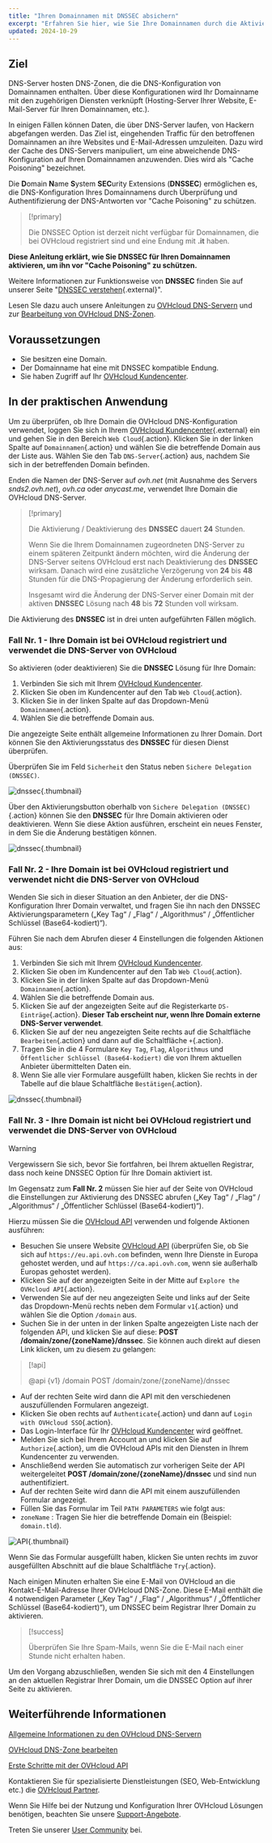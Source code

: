 ```yaml
---
title: "Ihren Domainnamen mit DNSSEC absichern"
excerpt: "Erfahren Sie hier, wie Sie Ihre Domainnamen durch die Aktivierung von DNSSEC vor Cache Poisoning schützen können"
updated: 2024-10-29
---
```


## Ziel 

DNS-Server hosten DNS-Zonen, die die DNS-Konfiguration von Domainnamen enthalten. Über diese Konfigurationen wird Ihr Domainname mit den zugehörigen Diensten verknüpft (Hosting-Server Ihrer Website, E-Mail-Server für Ihren Domainnamen, etc.).

In einigen Fällen können Daten, die über DNS-Server laufen, von Hackern abgefangen werden. Das Ziel ist, eingehenden Traffic für den betroffenen Domainnamen an ihre Websites und E-Mail-Adressen umzuleiten. Dazu wird der Cache des DNS-Servers manipuliert, um eine abweichende DNS-Konfiguration auf Ihren Domainnamen anzuwenden. Dies wird als "Cache Poisoning" bezeichnet. 

Die **D**omain **N**ame **S**ystem **SEC**urity Extensions (**DNSSEC**) ermöglichen es, die DNS-Konfiguration Ihres Domainnamens durch Überprüfung und Authentifizierung der DNS-Antworten vor "Cache Poisoning" zu schützen.

> [!primary]
>
> Die DNSSEC Option ist derzeit nicht verfügbar für Domainnamen, die bei OVHcloud registriert sind und eine Endung mit **.it** haben.
>

**Diese Anleitung erklärt, wie Sie DNSSEC für Ihren Domainnamen aktivieren, um ihn vor "Cache Poisoning" zu schützen.**

Weitere Informationen zur Funktionsweise von **DNSSEC** finden Sie auf unserer Seite "[DNSSEC verstehen](/links/web/domains-dnssec){.external}".

Lesen SIe dazu auch unsere Anleitungen zu [OVHcloud DNS-Servern](/pages/web_cloud/domains/dns_server_general_information) und zur [Bearbeitung von OVHcloud DNS-Zonen](/pages/web_cloud/domains/dns_zone_edit).

## Voraussetzungen

- Sie besitzen eine Domain.
- Der Domainname hat eine mit DNSSEC kompatible Endung.
- Sie haben Zugriff auf Ihr [OVHcloud Kundencenter](/links/manager).

## In der praktischen Anwendung

Um zu überprüfen, ob Ihre Domain die OVHcloud DNS-Konfiguration verwendet, loggen Sie sich in Ihrem [OVHcloud Kundencenter](/links/manager){.external} ein und gehen Sie in den Bereich `Web Cloud`{.action}. Klicken Sie in der linken Spalte auf `Domainnamen`{.action} und wählen Sie die betreffende Domain aus der Liste aus. Wählen Sie den Tab `DNS-Server`{.action} aus, nachdem Sie sich in der betreffenden Domain befinden.

Enden die Namen der DNS-Server auf *ovh.net* (mit Ausnahme des Servers *snds2.ovh.net*), *ovh.ca* oder *anycast.me*, verwendet Ihre Domain die OVHcloud DNS-Server.

> [!primary]
>
> Die Aktivierung / Deaktivierung des **DNSSEC** dauert **24** Stunden.
>
> Wenn Sie die Ihrem Domainnamen zugeordneten DNS-Server zu einem späteren Zeitpunkt ändern möchten, wird die Änderung der DNS-Server seitens OVHcloud erst nach Deaktivierung des **DNSSEC** wirksam. Danach wird eine zusätzliche Verzögerung von **24** bis **48** Stunden für die DNS-Propagierung der Änderung erforderlich sein.
>
> Insgesamt wird die Änderung der DNS-Server einer Domain mit der aktiven **DNSSEC** Lösung nach **48** bis **72** Stunden voll wirksam.
>

Die Aktivierung des **DNSSEC** ist in drei unten aufgeführten Fällen möglich.

### Fall Nr. 1 - Ihre Domain ist bei OVHcloud registriert und verwendet die DNS-Server von OVHcloud

So aktivieren (oder deaktivieren) Sie die **DNSSEC** Lösung für Ihre Domain:

1. Verbinden Sie sich mit Ihrem [OVHcloud Kundencenter](/links/manager).
2. Klicken Sie oben im Kundencenter auf den Tab `Web Cloud`{.action}.
3. Klicken Sie in der linken Spalte auf das Dropdown-Menü `Domainnamen`{.action}.
4. Wählen Sie die betreffende Domain aus.

Die angezeigte Seite enthält allgemeine Informationen zu Ihrer Domain. Dort können Sie den Aktivierungsstatus des **DNSSEC** für diesen Dienst überprüfen.

Überprüfen Sie im Feld `Sicherheit` den Status neben `Sichere Delegation (DNSSEC)`.

![dnssec](/pages/assets/screens/control_panel/product-selection/web-cloud/domain-dns/general-information/activate-dnssec.png){.thumbnail}

Über den Aktivierungsbutton oberhalb von `Sichere Delegation (DNSSEC)`{.action} können Sie den **DNSSEC** für Ihre Domain aktivieren oder deaktivieren. Wenn Sie diese Aktion ausführen, erscheint ein neues Fenster, in dem Sie die Änderung bestätigen können.

![dnssec](/pages/assets/screens/control_panel/product-selection/web-cloud/domain-dns/general-information/activate-dnssec-confirmation.png){.thumbnail}

### Fall Nr. 2 - Ihre Domain ist bei OVHcloud registriert und verwendet nicht die DNS-Server von OVHcloud

Wenden Sie sich in dieser Situation an den Anbieter, der die DNS-Konfiguration Ihrer Domain verwaltet, und fragen Sie ihn nach den DNSSEC Aktivierungsparametern („Key Tag“ / „Flag“ / „Algorithmus“ / „Öffentlicher Schlüssel (Base64-kodiert)“).

Führen Sie nach dem Abrufen dieser 4 Einstellungen die folgenden Aktionen aus:

1. Verbinden Sie sich mit Ihrem [OVHcloud Kundencenter](/links/manager).
2. Klicken Sie oben im Kundencenter auf den Tab `Web Cloud`{.action}.
3. Klicken Sie in der linken Spalte auf das Dropdown-Menü `Domainnamen`{.action}.
4. Wählen Sie die betreffende Domain aus.
5. Klicken Sie auf der angezeigten Seite auf die Registerkarte `DS-Einträge`{.action}. **Dieser Tab erscheint nur, wenn Ihre Domain externe DNS-Server verwendet**.
6. Klicken Sie auf der neu angezeigten Seite rechts auf die Schaltfläche `Bearbeiten`{.action} und dann auf die Schaltfläche `+`{.action}.
7. Tragen Sie in die 4 Formulare `Key Tag`, `Flag`, `Algorithmus` und `Öffentlicher Schlüssel (Base64-kodiert)` die von Ihrem aktuellen Anbieter übermittelten Daten ein.
8. Wenn Sie alle vier Formulare ausgefüllt haben, klicken Sie rechts in der Tabelle auf die blaue Schaltfläche `Bestätigen`{.action}.

![dnssec](/pages/assets/screens/control_panel/product-selection/web-cloud/domain-dns/ds-records/edit-plus-dashboard.png){.thumbnail}

### Fall Nr. 3 - Ihre Domain ist nicht bei OVHcloud registriert und verwendet die DNS-Server von OVHcloud

> [!warning]
>
> Vergewissern Sie sich, bevor Sie fortfahren, bei Ihrem aktuellen Registrar, dass noch keine DNSSEC Option für Ihre Domain aktiviert ist.

Im Gegensatz zum **Fall Nr. 2** müssen Sie hier auf der Seite von OVHcloud die Einstellungen zur Aktivierung des DNSSEC abrufen („Key Tag“ / „Flag“ / „Algorithmus“ / „Öffentlicher Schlüssel (Base64-kodiert)“).

Hierzu müssen Sie die [OVHcloud API](/pages/manage_and_operate/api/first-steps) verwenden und folgende Aktionen ausführen:

- Besuchen Sie unsere Website [OVHcloud API](/links/api) (überprüfen Sie, ob Sie sich auf `https://eu.api.ovh.com` befinden, wenn Ihre Dienste in Europa gehostet werden, und auf `https://ca.api.ovh.com`, wenn sie außerhalb Europas gehostet werden).
- Klicken Sie auf der angezeigten Seite in der Mitte auf `Explore the OVHcloud API`{.action}.
- Verwenden Sie auf der neu angezeigten Seite und links auf der Seite das Dropdown-Menü rechts neben dem Formular `v1`{.action} und wählen Sie die Option `/domain` aus.
- Suchen Sie in der unten in der linken Spalte angezeigten Liste nach der folgenden API, und klicken Sie auf diese: **POST /domain/zone/{zoneName}/dnssec**. Sie können auch direkt auf diesen Link klicken, um zu diesem zu gelangen:

> [!api]
>
> @api {v1} /domain POST /domain/zone/{zoneName}/dnssec
>

- Auf der rechten Seite wird dann die API mit den verschiedenen auszufüllenden Formularen angezeigt.
- Klicken Sie oben rechts auf `Authenticate`{.action} und dann auf `Login with OVHcloud SSO`{.action}.
- Das Login-Interface für Ihr [OVHcloud Kundencenter](/links/manager) wird geöffnet.
- Melden Sie sich bei Ihrem Account an und klicken Sie auf `Authorize`{.action}, um die OVHcloud APIs mit den Diensten in Ihrem Kundencenter zu verwenden.
- Anschließend werden Sie automatisch zur vorherigen Seite der API weitergeleitet **POST /domain/zone/{zoneName}/dnssec** und sind nun authentifiziert.
- Auf der rechten Seite wird dann die API mit einem auszufüllenden Formular angezeigt.
- Füllen Sie das Formular im Teil `PATH PARAMETERS` wie folgt aus:
- `zoneName` : Tragen Sie hier die betreffende Domain ein (Beispiel: `domain.tld`).

![API](/pages/assets/screens/api/post-domain-zone-zonename-dnssec.png){.thumbnail}

Wenn Sie das Formular ausgefüllt haben, klicken Sie unten rechts im zuvor ausgefüllten Abschnitt auf die blaue Schaltfläche `Try`{.action}.

Nach einigen Minuten erhalten Sie eine E-Mail von OVHcloud an die Kontakt-E-Mail-Adresse Ihrer OVHcloud DNS-Zone.
Diese E-Mail enthält die 4 notwendigen Parameter („Key Tag“ / „Flag“ / „Algorithmus“ / „Öffentlicher Schlüssel (Base64-kodiert)“), um DNSSEC beim Registrar Ihrer Domain zu aktivieren.

> [!success]
>
> Überprüfen Sie Ihre Spam-Mails, wenn Sie die E-Mail nach einer Stunde nicht erhalten haben.

Um den Vorgang abzuschließen, wenden Sie sich mit den 4 Einstellungen an den aktuellen Registrar Ihrer Domain, um die DNSSEC Option auf ihrer Seite zu aktivieren.

## Weiterführende Informationen

[Allgemeine Informationen zu den OVHcloud DNS-Servern](/pages/web_cloud/domains/dns_server_general_information)

[OVHcloud DNS-Zone bearbeiten](/pages/web_cloud/domains/dns_zone_edit)

[Erste Schritte mit der OVHcloud API](/pages/manage_and_operate/api/first-steps)

Kontaktieren Sie für spezialisierte Dienstleistungen (SEO, Web-Entwicklung etc.) die [OVHcloud Partner](/links/partner).

Wenn Sie Hilfe bei der Nutzung und Konfiguration Ihrer OVHcloud Lösungen benötigen, beachten Sie unsere [Support-Angebote](/links/support).

Treten Sie unserer [User Community](/links/community) bei.